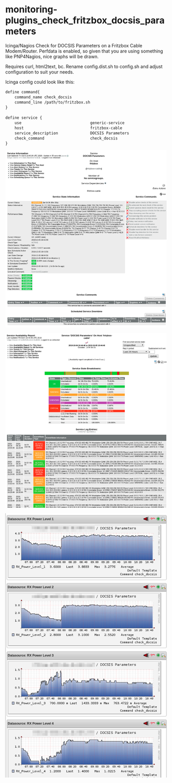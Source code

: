 # monitoring-plugins_check_fritzbox_docsis_parameters

Icinga/Nagios Check for DOCSIS Parameters on a Fritzbox Cable
Modem/Router. Perfdata is enabled, so given that you are using
something like PNP4Nagios, nice graphs will be drawn.

Requires curl, html2text, bc. Rename config.dist.sh to config.sh and
adjust configuration to suit your needs.

Icinga config could look like this:

    define command{
        command_name check_docsis
        command_line /path/to/fritzbox.sh
    }

    define service {
        use                              generic-service
        host                             fritzbox-cable
        service_description              DOCSIS Parameters
        check_command                    check_docsis
    }

![Service Status Detail](docs/service-status.png)

![Availability Report](docs/availability-report.png)

![PNP4Nagios](docs/pnp4nagios.png)
